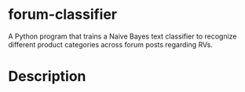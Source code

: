# forum-classifier
A Python program that trains a Naive Bayes text classifier to recognize different product categories across forum posts regarding RVs.

# Description
